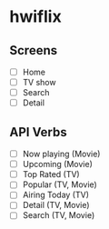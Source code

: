# hwiflix

## Screens

- [ ] Home
- [ ] TV show
- [ ] Search
- [ ] Detail

## API Verbs

- [ ] Now playing (Movie)
- [ ] Upcoming (Movie)
- [ ] Top Rated (TV)
- [ ] Popular (TV, Movie)
- [ ] Airing Today (TV)
- [ ] Detail (TV, Movie)
- [ ] Search (TV, Movie)